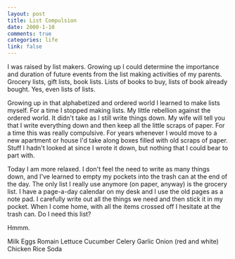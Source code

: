 ```yaml
--- 
layout: post
title: List Compulsion
date: 2000-1-10
comments: true
categories: life
link: false
---
```

I was raised by list makers. Growing up I could determine the importance and duration         of future events from the list making activities of my parents. Grocery lists, gift lists, book         lists. Lists of books to buy, lists of book already bought. Yes, even lists of lists.

Growing up in that alphabetized and ordered world I learned to make lists myself. For a time         I stopped making lists. My little rebellion against the ordered world. It didn't take as         I still write things down. My wife will tell you that I write everything down and then         keep all the little scraps of paper. For a time this was really compulsive. For years         whenever I would move to a new apartment or house I'd take along boxes filled with old         scraps of paper. Stuff I hadn't looked at since I wrote it down, but nothing that I could         bear to part with.

Today I am more relaxed. I don't feel the need to write as many things down, and I've         learned to empty my pockets into the trash can at the end of the day. The only list I         really use anymore (on paper, anyway) is the grocery list. I have a page-a-day calendar on          my desk and I use the old pages as a note pad. I carefully write out all the things we need         and then stick it in my pocket. When I come home, with all the items crossed off I hesitate         at the trash can. Do I need this list?

Hmmm.

Milk
Eggs
Romain Lettuce
Cucumber
Celery
Garlic
Onion (red and white)
Chicken
Rice
Soda
